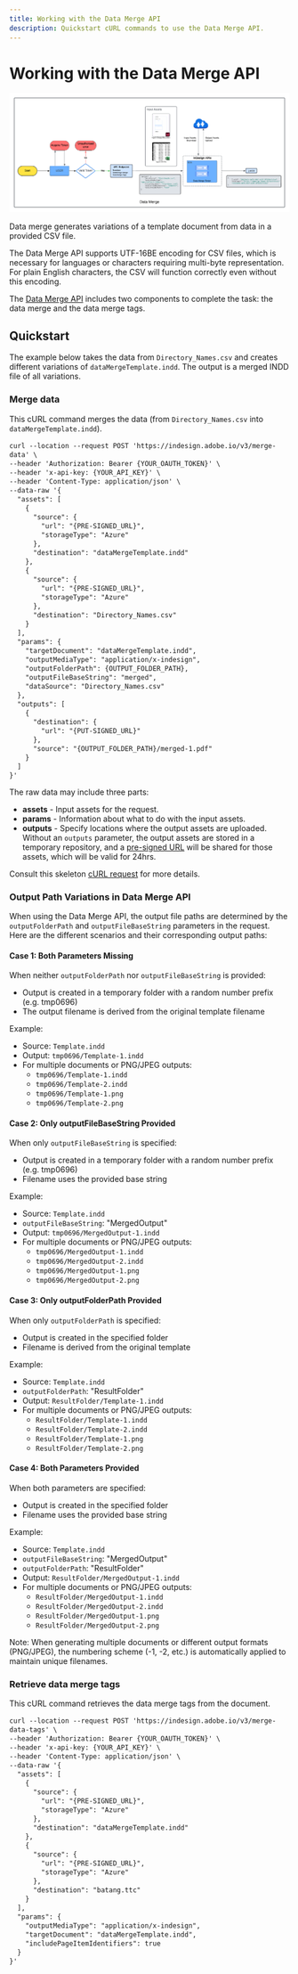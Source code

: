 ```yaml
---
title: Working with the Data Merge API
description: Quickstart cURL commands to use the Data Merge API.
---
```

# Working with the Data Merge API

![Data Merge](./image3.png)

Data merge generates variations of a template document
from data in a provided CSV file.

The Data Merge API supports UTF-16BE encoding for CSV files, which is necessary for languages or characters requiring multi-byte representation. For plain English characters, the CSV will function correctly even without this encoding.

The [Data Merge API](../../api/datamerge.md) includes two components to complete the task: the data merge and the data merge tags.

## Quickstart

The example below takes the data from `Directory_Names.csv` and creates different variations of `dataMergeTemplate.indd`. The
output is a merged INDD file of all variations.

### Merge data

This cURL command merges the data (from `Directory_Names.csv` into `dataMergeTemplate.indd`).

```curl
curl --location --request POST 'https://indesign.adobe.io/v3/merge-data' \
--header 'Authorization: Bearer {YOUR_OAUTH_TOKEN}' \
--header 'x-api-key: {YOUR_API_KEY}' \
--header 'Content-Type: application/json' \
--data-raw '{
  "assets": [
    {
      "source": {
        "url": "{PRE-SIGNED_URL}",
        "storageType": "Azure"
      },
      "destination": "dataMergeTemplate.indd"
    },
    {
      "source": {
        "url": "{PRE-SIGNED_URL}",
        "storageType": "Azure"
      },
      "destination": "Directory_Names.csv"
    }
  ],
  "params": {
    "targetDocument": "dataMergeTemplate.indd",
    "outputMediaType": "application/x-indesign",
    "outputFolderPath": {OUTPUT_FOLDER_PATH},
    "outputFileBaseString": "merged",
    "dataSource": "Directory_Names.csv"
  },
  "outputs": [
    {
      "destination": {
        "url": "{PUT-SIGNED_URL}"
      },
      "source": "{OUTPUT_FOLDER_PATH}/merged-1.pdf"
    }
  ]
}'
```

The raw data may include three
parts:

- **assets** - Input assets for the request.
- **params** - Information about what to do with the input assets.
- **outputs** - Specify locations where the output assets are uploaded. Without an `outputs` parameter, the output assets are stored in a temporary
repository, and a [pre-signed URL](/indesign-apis/concepts/#pre-signed-urls) will be shared for those assets, which will be valid for 24hrs.

Consult this skeleton [cURL request](https://developer.adobe.com/commerce/webapi/get-started/gs-curl/) for more details.

### Output Path Variations in Data Merge API

When using the Data Merge API, the output file paths are determined by the `outputFolderPath` and `outputFileBaseString` parameters in the request. Here are the different scenarios and their corresponding output paths:

#### Case 1: Both Parameters Missing

When neither `outputFolderPath` nor `outputFileBaseString` is provided:

- Output is created in a temporary folder with a random number prefix (e.g. tmp0696)
- The output filename is derived from the original template filename

Example:

- Source: `Template.indd`
- Output: `tmp0696/Template-1.indd`
- For multiple documents or PNG/JPEG outputs:
  - `tmp0696/Template-1.indd`
  - `tmp0696/Template-2.indd`
  - `tmp0696/Template-1.png`
  - `tmp0696/Template-2.png`

#### Case 2: Only outputFileBaseString Provided

When only `outputFileBaseString` is specified:

- Output is created in a temporary folder with a random number prefix (e.g. tmp0696)
- Filename uses the provided base string

Example:

- Source: `Template.indd`
- `outputFileBaseString`: "MergedOutput"
- Output: `tmp0696/MergedOutput-1.indd`
- For multiple documents or PNG/JPEG outputs:
  - `tmp0696/MergedOutput-1.indd`
  - `tmp0696/MergedOutput-2.indd`
  - `tmp0696/MergedOutput-1.png`
  - `tmp0696/MergedOutput-2.png`

#### Case 3: Only outputFolderPath Provided

When only `outputFolderPath` is specified:

- Output is created in the specified folder
- Filename is derived from the original template

Example:

- Source: `Template.indd`
- `outputFolderPath`: "ResultFolder"
- Output: `ResultFolder/Template-1.indd`
- For multiple documents or PNG/JPEG outputs:
  - `ResultFolder/Template-1.indd`
  - `ResultFolder/Template-2.indd`
  - `ResultFolder/Template-1.png`
  - `ResultFolder/Template-2.png`

#### Case 4: Both Parameters Provided

When both parameters are specified:

- Output is created in the specified folder
- Filename uses the provided base string

Example:

- Source: `Template.indd`
- `outputFileBaseString`: "MergedOutput"
- `outputFolderPath`: "ResultFolder"
- Output: `ResultFolder/MergedOutput-1.indd`
- For multiple documents or PNG/JPEG outputs:
  - `ResultFolder/MergedOutput-1.indd`
  - `ResultFolder/MergedOutput-2.indd`
  - `ResultFolder/MergedOutput-1.png`
  - `ResultFolder/MergedOutput-2.png`

Note: When generating multiple documents or different output formats (PNG/JPEG), the numbering scheme (-1, -2, etc.) is automatically applied to maintain unique filenames.

### Retrieve data merge tags

This cURL command retrieves the data merge tags from the document.

```curl
curl --location --request POST 'https://indesign.adobe.io/v3/merge-data-tags' \
--header 'Authorization: Bearer {YOUR_OAUTH_TOKEN}' \
--header 'x-api-key: {YOUR_API_KEY}' \
--header 'Content-Type: application/json' \
--data-raw '{
  "assets": [
    {
      "source": {
        "url": "{PRE-SIGNED_URL}",
        "storageType": "Azure"
      },
      "destination": "dataMergeTemplate.indd"
    },
    {
      "source": {
        "url": "{PRE-SIGNED_URL}",
        "storageType": "Azure"
      },
      "destination": "batang.ttc"
    }
  ],
  "params": {
    "outputMediaType": "application/x-indesign",
    "targetDocument": "dataMergeTemplate.indd",
    "includePageItemIdentifiers": true
  }
}'
```
